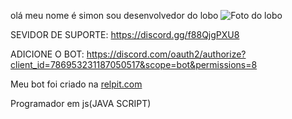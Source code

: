 olá meu nome é simon sou desenvolvedor do lobo ![Foto do lobo](https://user-images.githubusercontent.com/77907916/117449523-7c086b80-af16-11eb-8f35-0fb89fd88ffd.png)


SEVIDOR DE SUPORTE:
https://discord.gg/f88QjgPXU8


ADICIONE O BOT:
https://discord.com/oauth2/authorize?client_id=786953231187050517&scope=bot&permissions=8

Meu bot foi criado na [relpit.com](https://replit.com/)

Programador em js(JAVA SCRIPT)

